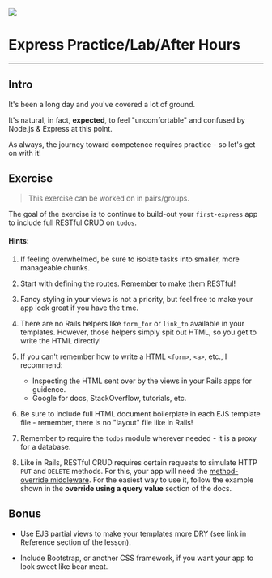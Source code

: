 ![](http://www.softwaresecured.com/wp-content/uploads/2015/04/express-js.jpg)

# Express Practice/Lab/After Hours
---

## Intro

It's been a long day and you've covered a lot of ground.

It's natural, in fact, **expected**, to feel "uncomfortable" and confused by Node.js & Express at this point.

As always, the journey toward competence requires practice - so let's get on with it!

## Exercise

>This exercise can be worked on in pairs/groups.

The goal of the exercise is to continue to build-out your `first-express` app to include full RESTful CRUD on `todos`.

#### Hints:

1. If feeling overwhelmed, be sure to isolate tasks into smaller, more manageable chunks.

2. Start with defining the routes. Remember to make them RESTful!

3. Fancy styling in your views is not a priority, but feel free to make your app look great if you have the time.

4. There are no Rails helpers like `form_for` or `link_to` available in your templates. However, those helpers simply spit out HTML, so you get to write the HTML directly!

5. If you can't remember how to write a HTML `<form>`, `<a>`, etc., I recommend:
	- Inspecting the HTML sent over by the views in your Rails apps for guidence.
	- Google for docs, StackOverflow, tutorials, etc.

6. Be sure to include full HTML document boilerplate in each EJS template file - remember, there is no "layout" file like in Rails!

7. Remember to require the `todos` module wherever needed - it is a proxy for a database.

8. Like in Rails, RESTful CRUD requires certain requests to simulate HTTP `PUT` and `DELETE` methods. For this, your app will need the [method-override middleware](https://github.com/expressjs/method-override?_ga=1.86160592.957573653.1456704853). For the easiest way to use it, follow the example shown in the **override using a query value** section of the docs.

## Bonus

- Use EJS partial views to make your templates more DRY (see link in Reference section of the lesson).

- Include Bootstrap, or another CSS framework, if you want your app to look sweet like bear meat.
